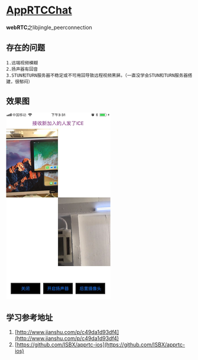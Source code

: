 # [AppRTCChat](https://github.com/zhuzhuxingtianxia/AppRTCChat)

**webRTC**之libjingle_peerconnection

## 存在的问题
```
1.远端视频模糊
2.扬声器有回音
3.STUN和TURN服务器不稳定或不可用回导致远程视频黑屏。（一直没学会STUN和TURN服务器搭建，很郁闷）
```
## 效果图
![img](https://github.com/zhuzhuxingtianxia/AppRTCChat/blob/master/video.png)

## 学习参考地址
1. [http://www.jianshu.com/p/c49da1d93df4](http://www.jianshu.com/p/c49da1d93df4)
2. [https://github.com/ISBX/apprtc-ios](https://github.com/ISBX/apprtc-ios)
